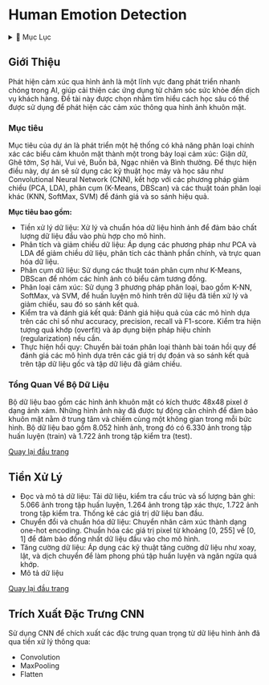 <a name="top"></a>

# **Human Emotion Detection**

<details>
  <summary>📖 Mục Lục</summary>

  1. [Giới Thiệu](#giới-thiệu)
  2. [Tiền Xử Lý](#tiền-xử-lý)
  3. [Trích xuất đặc trưng CNN](#trích-xuất-đặc-trưng)

</details>

## Giới Thiệu
Phát hiện cảm xúc qua hình ảnh là một lĩnh vực đang phát triển nhanh chóng trong AI, giúp cải thiện các ứng dụng từ chăm sóc sức khỏe đến dịch vụ khách hàng. Đề tài này được chọn nhằm tìm hiểu cách học sâu có thể được sử dụng để phát hiện các cảm xúc thông qua hình ảnh khuôn mặt.

### Mục tiêu
Mục tiêu của dự án là phát triển một hệ thống có khả năng phân loại chính xác các biểu cảm khuôn mặt thành một trong bảy loại cảm xúc: Giận dữ, Ghê tởm, Sợ hãi, Vui vẻ, Buồn bã, Ngạc nhiên và Bình thường. Để thực hiện điều này, dự án sẽ sử dụng các kỹ thuật học máy và học sâu như Convolutional Neural Network (CNN), kết hợp với các phương pháp giảm chiều (PCA, LDA), phân cụm (K-Means, DBScan) và các thuật toán phân loại khác (KNN, SoftMax, SVM) để đánh giá và so sánh hiệu quả.

**Mục tiêu bao gồm:**
- Tiền xử lý dữ liệu: Xử lý và chuẩn hóa dữ liệu hình ảnh để đảm bảo chất lượng dữ liệu đầu vào phù hợp cho mô hình.
- Phân tích và giảm chiều dữ liệu: Áp dụng các phương pháp như PCA và LDA để giảm chiều dữ liệu, phân tích các thành phần chính, và trực quan hóa dữ liệu.
- Phân cụm dữ liệu: Sử dụng các thuật toán phân cụm như K-Means, DBScan để nhóm các hình ảnh có biểu cảm tương đồng.
- Phân loại cảm xúc: Sử dụng 3 phương pháp phân loại, bao gồm K-NN, SoftMax, và SVM, để huấn luyện mô hình trên dữ liệu đã tiền xử lý và giảm chiều, sau đó so sánh kết quả.
- Kiểm tra và đánh giá kết quả: Đánh giá hiệu quả của các mô hình dựa trên các chỉ số như accuracy, precision, recall và F1-score. Kiểm tra hiện tượng quá khớp (overfit) và áp dụng biện pháp hiệu chỉnh (regularization) nếu cần.
- Thực hiện hồi quy: Chuyển bài toán phân loại thành bài toán hồi quy để đánh giá các mô hình dựa trên các giá trị dự đoán và so sánh kết quả trên tập dữ liệu gốc và tập dữ liệu đã giảm chiều.

### Tổng Quan Về Bộ Dữ Liệu
Bộ dữ liệu bao gồm các hình ảnh khuôn mặt có kích thước 48x48 pixel ở dạng ảnh xám. Những hình ảnh này đã được tự động căn chỉnh để đảm bảo khuôn mặt nằm ở trung tâm và chiếm cùng một không gian trong mỗi bức hình. Bộ dữ liệu bao gồm 8.052 hình ảnh, trong đó có 6.330 ảnh trong tập huấn luyện (train) và 1.722 ảnh trong tập kiểm tra (test).

[Quay lại đầu trang](#top)

## Tiền Xử Lý
- Đọc và mô tả dữ liệu:
Tải dữ liệu, kiểm tra cấu trúc và số lượng bản ghi: 5.066 ảnh trong tập huấn luyện, 1.264 ảnh trong tập xác thực, 1.722 ảnh trong tập kiểm tra. Thống kê các giá trị dữ liệu ban đầu.
- Chuyển đổi và chuẩn hóa dữ liệu:
Chuyển nhãn cảm xúc thành dạng one-hot encoding.
Chuẩn hóa các giá trị pixel từ khoảng [0, 255] về [0, 1] để đảm bảo đồng nhất dữ liệu đầu vào cho mô hình.
- Tăng cường dữ liệu:
Áp dụng các kỹ thuật tăng cường dữ liệu như xoay, lật, và dịch chuyển để làm phong phú tập huấn luyện và ngăn ngừa quá khớp.
- Mô tả dữ liệu

[Quay lại đầu trang](#top)

## Trích Xuất Đặc Trưng CNN
Sử dụng CNN để chích xuất các đặc trưng quan trọng từ dữ liệu hình ảnh đã qua tiền xử lý thông qua:
- Convolution
- MaxPooling
- Flatten